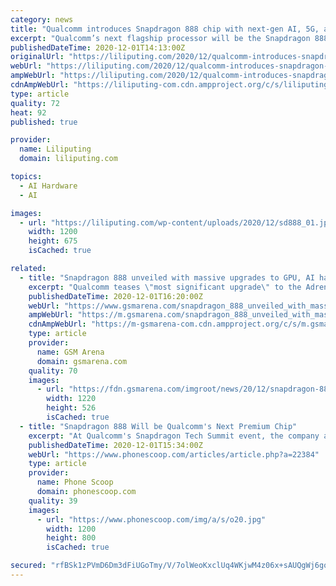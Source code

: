 ```yaml
---
category: news
title: "Qualcomm introduces Snapdragon 888 chip with next-gen AI, 5G, and graphics"
excerpt: "Qualcomm’s next flagship processor will be the Snapdragon 888 system-on-a-chip (SoC), a processor featuring Qualcomm’s 6th-gen AI engine, next-gen Adreno graphics, and a Snapdragon X60 5G modem. This time the modem is integrated into the SoC,"
publishedDateTime: 2020-12-01T14:13:00Z
originalUrl: "https://liliputing.com/2020/12/qualcomm-introduces-snapdragon-888-chip-with-next-gen-ai-5g-and-graphics.html"
webUrl: "https://liliputing.com/2020/12/qualcomm-introduces-snapdragon-888-chip-with-next-gen-ai-5g-and-graphics.html"
ampWebUrl: "https://liliputing.com/2020/12/qualcomm-introduces-snapdragon-888-chip-with-next-gen-ai-5g-and-graphics.html?amp"
cdnAmpWebUrl: "https://liliputing-com.cdn.ampproject.org/c/s/liliputing.com/2020/12/qualcomm-introduces-snapdragon-888-chip-with-next-gen-ai-5g-and-graphics.html?amp"
type: article
quality: 72
heat: 92
published: true

provider:
  name: Liliputing
  domain: liliputing.com

topics:
  - AI Hardware
  - AI

images:
  - url: "https://liliputing.com/wp-content/uploads/2020/12/sd888_01.jpg"
    width: 1200
    height: 675
    isCached: true

related:
  - title: "Snapdragon 888 unveiled with massive upgrades to GPU, AI hardware and 5G modem"
    excerpt: "Qualcomm teases \"most significant upgrade\" to the Adreno GPU, holds back details for now. The CPU is kept under wraps too."
    publishedDateTime: 2020-12-01T16:20:00Z
    webUrl: "https://www.gsmarena.com/snapdragon_888_unveiled_with_massive_upgrades_to_gpu_ai_hardware_and_5g_modem-news-46535.php"
    ampWebUrl: "https://m.gsmarena.com/snapdragon_888_unveiled_with_massive_upgrades_to_gpu_ai_hardware_and_5g_modem-amp-46535.php"
    cdnAmpWebUrl: "https://m-gsmarena-com.cdn.ampproject.org/c/s/m.gsmarena.com/snapdragon_888_unveiled_with_massive_upgrades_to_gpu_ai_hardware_and_5g_modem-amp-46535.php"
    type: article
    provider:
      name: GSM Arena
      domain: gsmarena.com
    quality: 70
    images:
      - url: "https://fdn.gsmarena.com/imgroot/news/20/12/snapdragon-888-announced/-1220x526/gsmarena_000.jpg"
        width: 1220
        height: 526
        isCached: true
  - title: "Snapdragon 888 Will be Qualcomm's Next Premium Chip"
    excerpt: "At Qualcomm's Snapdragon Tech Summit event, the company announced its next top-end Snapdragon chip, the Snapdragon 888. The 888 is expected to power most flagship Android phones in 2021. Although Qualcomm is saving many details for tomorrow's keynote,"
    publishedDateTime: 2020-12-01T15:34:00Z
    webUrl: "https://www.phonescoop.com/articles/article.php?a=22384"
    type: article
    provider:
      name: Phone Scoop
      domain: phonescoop.com
    quality: 39
    images:
      - url: "https://www.phonescoop.com/img/a/s/o20.jpg"
        width: 1200
        height: 800
        isCached: true

secured: "rfBSk1zPVmD6Dm3dFiUGoTmy/V/7olWeoKxclUq4WKjwM4z06x+sAUQgWj6goD7M5gFAz4/H3mex+pZdhW6vWJ14zGQuovmz5xK7MulMoy6yuxoO3wx4oyqrHFsUPf+nrRdrLnNNQ0cUh3qWFL4IJ5KeHQhhOTEsIDrNSIeUalgM/LqQZMs6cS6B+vP60VyYxCDE6HxPxzdrng5fueVHsN2ZB8tzHOPTxAXYsh2cL1TtDjow8xJ+czf3nyNBgTwRx0SNsqv0RdsMJ3bm8ebtNtlzucMPHQkogzzrHZ6nNHNI76VvSkIKcC382VMP0KH6RIv/8pn4zU6g4OngrRfDbNTIViVy/wQVdTfxZK50lXw=;4Sku/mAk+Y/oYWphZpF62g=="
---
```


